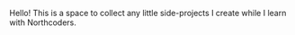 Hello! This is a space to collect any little side-projects I create while I learn with Northcoders.
